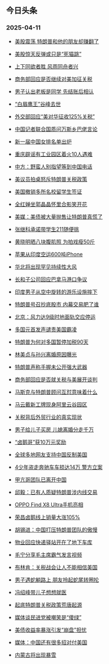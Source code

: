 ## 今日头条 
### 2025-04-11

+ [美股震荡 特朗普和他的朋友却赚翻了](https://www.toutiao.com/trending/7490040186823429643/%3Fcategory_name%3Dtopic_innerflow%26event_type%3Dhot_board%26log_pb%3D%257B%2522category_name%2522%253A%2522topic_innerflow%2522%252C%2522cluster_type%2522%253A%25222%2522%252C%2522enter_from%2522%253A%2522click_category%2522%252C%2522entrance_hotspot%2522%253A%2522outside%2522%252C%2522event_type%2522%253A%2522hot_board%2522%252C%2522hot_board_cluster_id%2522%253A%25227490040186823429643%2522%252C%2522hot_board_impr_id%2522%253A%25222025041100131585C9AEBDA44C0B2F6718%2522%252C%2522jump_page%2522%253A%2522hot_board_page%2522%252C%2522location%2522%253A%2522news_hot_card%2522%252C%2522page_location%2522%253A%2522hot_board_page%2522%252C%2522rank%2522%253A%25221%2522%252C%2522source%2522%253A%2522trending_tab%2522%252C%2522style_id%2522%253A%252240132%2522%252C%2522title%2522%253A%2522%25E7%25BE%258E%25E8%2582%25A1%25E9%259C%2587%25E8%258D%25A1%2B%25E7%2589%25B9%25E6%259C%2597%25E6%2599%25AE%25E5%2592%258C%25E4%25BB%2596%25E7%259A%2584%25E6%259C%258B%25E5%258F%258B%25E5%258D%25B4%25E8%25B5%259A%25E7%25BF%25BB%25E4%25BA%2586%2522%257D%26rank%3D1%26style_id%3D40132%26topic_id%3D7490040186823429643)

+ [美股惊天反弹或只是“死猫跳”](https://www.toutiao.com/trending/7491475126476046347/%3Fcategory_name%3Dtopic_innerflow%26event_type%3Dhot_board%26log_pb%3D%257B%2522category_name%2522%253A%2522topic_innerflow%2522%252C%2522cluster_type%2522%253A%25226%2522%252C%2522enter_from%2522%253A%2522click_category%2522%252C%2522entrance_hotspot%2522%253A%2522outside%2522%252C%2522event_type%2522%253A%2522hot_board%2522%252C%2522hot_board_cluster_id%2522%253A%25227491475126476046347%2522%252C%2522hot_board_impr_id%2522%253A%25222025041100131585C9AEBDA44C0B2F6718%2522%252C%2522jump_page%2522%253A%2522hot_board_page%2522%252C%2522location%2522%253A%2522news_hot_card%2522%252C%2522page_location%2522%253A%2522hot_board_page%2522%252C%2522rank%2522%253A%25222%2522%252C%2522source%2522%253A%2522trending_tab%2522%252C%2522style_id%2522%253A%252240132%2522%252C%2522title%2522%253A%2522%25E7%25BE%258E%25E8%2582%25A1%25E6%2583%258A%25E5%25A4%25A9%25E5%258F%258D%25E5%25BC%25B9%25E6%2588%2596%25E5%258F%25AA%25E6%2598%25AF%25E2%2580%259C%25E6%25AD%25BB%25E7%258C%25AB%25E8%25B7%25B3%25E2%2580%259D%2522%257D%26rank%3D2%26style_id%3D40132%26topic_id%3D7491475126476046347)

+ [上下同欲者胜 风雨同舟者兴](https://www.toutiao.com/article/7490816564501987855)

+ [商务部回应是否继续对美加征关税](https://www.toutiao.com/trending/7491587837574549001/%3Fcategory_name%3Dtopic_innerflow%26event_type%3Dhot_board%26log_pb%3D%257B%2522category_name%2522%253A%2522topic_innerflow%2522%252C%2522cluster_type%2522%253A%25222%2522%252C%2522enter_from%2522%253A%2522click_category%2522%252C%2522entrance_hotspot%2522%253A%2522outside%2522%252C%2522event_type%2522%253A%2522hot_board%2522%252C%2522hot_board_cluster_id%2522%253A%25227491587837574549001%2522%252C%2522hot_board_impr_id%2522%253A%25222025041100131585C9AEBDA44C0B2F6718%2522%252C%2522jump_page%2522%253A%2522hot_board_page%2522%252C%2522location%2522%253A%2522news_hot_card%2522%252C%2522page_location%2522%253A%2522hot_board_page%2522%252C%2522rank%2522%253A%25224%2522%252C%2522source%2522%253A%2522trending_tab%2522%252C%2522style_id%2522%253A%252240132%2522%252C%2522title%2522%253A%2522%25E5%2595%2586%25E5%258A%25A1%25E9%2583%25A8%25E5%259B%259E%25E5%25BA%2594%25E6%2598%25AF%25E5%2590%25A6%25E7%25BB%25A7%25E7%25BB%25AD%25E5%25AF%25B9%25E7%25BE%258E%25E5%258A%25A0%25E5%25BE%2581%25E5%2585%25B3%25E7%25A8%258E%2522%257D%26rank%3D4%26style_id%3D40132%26topic_id%3D7491587837574549001)

+ [男子认出老板是同学 先结账后相认](https://www.toutiao.com/trending/7491601478320095242/%3Fcategory_name%3Dtopic_innerflow%26event_type%3Dhot_board%26log_pb%3D%257B%2522category_name%2522%253A%2522topic_innerflow%2522%252C%2522cluster_type%2522%253A%25226%2522%252C%2522enter_from%2522%253A%2522click_category%2522%252C%2522entrance_hotspot%2522%253A%2522outside%2522%252C%2522event_type%2522%253A%2522hot_board%2522%252C%2522hot_board_cluster_id%2522%253A%25227491601478320095242%2522%252C%2522hot_board_impr_id%2522%253A%25222025041100131585C9AEBDA44C0B2F6718%2522%252C%2522jump_page%2522%253A%2522hot_board_page%2522%252C%2522location%2522%253A%2522news_hot_card%2522%252C%2522page_location%2522%253A%2522hot_board_page%2522%252C%2522rank%2522%253A%25225%2522%252C%2522source%2522%253A%2522trending_tab%2522%252C%2522style_id%2522%253A%252240132%2522%252C%2522title%2522%253A%2522%25E7%2594%25B7%25E5%25AD%2590%25E8%25AE%25A4%25E5%2587%25BA%25E8%2580%2581%25E6%259D%25BF%25E6%2598%25AF%25E5%2590%258C%25E5%25AD%25A6%2B%25E5%2585%2588%25E7%25BB%2593%25E8%25B4%25A6%25E5%2590%258E%25E7%259B%25B8%25E8%25AE%25A4%2522%257D%26rank%3D5%26style_id%3D40132%26topic_id%3D7491601478320095242)

+ [“白眉鹰王”谷峰去世](https://www.toutiao.com/trending/7491601802052616211/%3Fcategory_name%3Dtopic_innerflow%26event_type%3Dhot_board%26log_pb%3D%257B%2522category_name%2522%253A%2522topic_innerflow%2522%252C%2522cluster_type%2522%253A%25221%2522%252C%2522enter_from%2522%253A%2522click_category%2522%252C%2522entrance_hotspot%2522%253A%2522outside%2522%252C%2522event_type%2522%253A%2522hot_board%2522%252C%2522hot_board_cluster_id%2522%253A%25227491601802052616211%2522%252C%2522hot_board_impr_id%2522%253A%25222025041100131585C9AEBDA44C0B2F6718%2522%252C%2522jump_page%2522%253A%2522hot_board_page%2522%252C%2522location%2522%253A%2522news_hot_card%2522%252C%2522page_location%2522%253A%2522hot_board_page%2522%252C%2522rank%2522%253A%25226%2522%252C%2522source%2522%253A%2522trending_tab%2522%252C%2522style_id%2522%253A%252240132%2522%252C%2522title%2522%253A%2522%25E2%2580%259C%25E7%2599%25BD%25E7%259C%2589%25E9%25B9%25B0%25E7%258E%258B%25E2%2580%259D%25E8%25B0%25B7%25E5%25B3%25B0%25E5%258E%25BB%25E4%25B8%2596%2522%257D%26rank%3D6%26style_id%3D40132%26topic_id%3D7491601802052616211)

+ [外交部回应“美对华征收125%关税”](https://www.toutiao.com/trending/7488723178743893543/%3Fcategory_name%3Dtopic_innerflow%26event_type%3Dhot_board%26log_pb%3D%257B%2522category_name%2522%253A%2522topic_innerflow%2522%252C%2522cluster_type%2522%253A%25222%2522%252C%2522enter_from%2522%253A%2522click_category%2522%252C%2522entrance_hotspot%2522%253A%2522outside%2522%252C%2522event_type%2522%253A%2522hot_board%2522%252C%2522hot_board_cluster_id%2522%253A%25227488723178743893543%2522%252C%2522hot_board_impr_id%2522%253A%25222025041100131585C9AEBDA44C0B2F6718%2522%252C%2522jump_page%2522%253A%2522hot_board_page%2522%252C%2522location%2522%253A%2522news_hot_card%2522%252C%2522page_location%2522%253A%2522hot_board_page%2522%252C%2522rank%2522%253A%25227%2522%252C%2522source%2522%253A%2522trending_tab%2522%252C%2522style_id%2522%253A%252240132%2522%252C%2522title%2522%253A%2522%25E5%25A4%2596%25E4%25BA%25A4%25E9%2583%25A8%25E5%259B%259E%25E5%25BA%2594%25E2%2580%259C%25E7%25BE%258E%25E5%25AF%25B9%25E5%258D%258E%25E5%25BE%2581%25E6%2594%25B6125%2525%25E5%2585%25B3%25E7%25A8%258E%25E2%2580%259D%2522%257D%26rank%3D7%26style_id%3D40132%26topic_id%3D7488723178743893543)

+ [中国记者联合国质问万斯乡巴佬言论](https://www.toutiao.com/trending/7491550432473566746/%3Fcategory_name%3Dtopic_innerflow%26event_type%3Dhot_board%26log_pb%3D%257B%2522category_name%2522%253A%2522topic_innerflow%2522%252C%2522cluster_type%2522%253A%25222%2522%252C%2522enter_from%2522%253A%2522click_category%2522%252C%2522entrance_hotspot%2522%253A%2522outside%2522%252C%2522event_type%2522%253A%2522hot_board%2522%252C%2522hot_board_cluster_id%2522%253A%25227491550432473566746%2522%252C%2522hot_board_impr_id%2522%253A%25222025041100131585C9AEBDA44C0B2F6718%2522%252C%2522jump_page%2522%253A%2522hot_board_page%2522%252C%2522location%2522%253A%2522news_hot_card%2522%252C%2522page_location%2522%253A%2522hot_board_page%2522%252C%2522rank%2522%253A%25228%2522%252C%2522source%2522%253A%2522trending_tab%2522%252C%2522style_id%2522%253A%252240132%2522%252C%2522title%2522%253A%2522%25E4%25B8%25AD%25E5%259B%25BD%25E8%25AE%25B0%25E8%2580%2585%25E8%2581%2594%25E5%2590%2588%25E5%259B%25BD%25E8%25B4%25A8%25E9%2597%25AE%25E4%25B8%2587%25E6%2596%25AF%25E4%25B9%25A1%25E5%25B7%25B4%25E4%25BD%25AC%25E8%25A8%2580%25E8%25AE%25BA%2522%257D%26rank%3D8%26style_id%3D40132%26topic_id%3D7491550432473566746)

+ [新一届中国女排名单出炉](https://www.toutiao.com/trending/7490550237729554442/%3Fcategory_name%3Dtopic_innerflow%26event_type%3Dhot_board%26log_pb%3D%257B%2522category_name%2522%253A%2522topic_innerflow%2522%252C%2522cluster_type%2522%253A%25226%2522%252C%2522enter_from%2522%253A%2522click_category%2522%252C%2522entrance_hotspot%2522%253A%2522outside%2522%252C%2522event_type%2522%253A%2522hot_board%2522%252C%2522hot_board_cluster_id%2522%253A%25227490550237729554442%2522%252C%2522hot_board_impr_id%2522%253A%25222025041100131585C9AEBDA44C0B2F6718%2522%252C%2522jump_page%2522%253A%2522hot_board_page%2522%252C%2522location%2522%253A%2522news_hot_card%2522%252C%2522page_location%2522%253A%2522hot_board_page%2522%252C%2522rank%2522%253A%25229%2522%252C%2522source%2522%253A%2522trending_tab%2522%252C%2522style_id%2522%253A%252240132%2522%252C%2522title%2522%253A%2522%25E6%2596%25B0%25E4%25B8%2580%25E5%25B1%258A%25E4%25B8%25AD%25E5%259B%25BD%25E5%25A5%25B3%25E6%258E%2592%25E5%2590%258D%25E5%258D%2595%25E5%2587%25BA%25E7%2582%2589%2522%257D%26rank%3D9%26style_id%3D40132%26topic_id%3D7490550237729554442)

+ [重庆辟谣有工业园区着火10人遇难](https://www.toutiao.com/trending/7491111474899910683/%3Fcategory_name%3Dtopic_innerflow%26event_type%3Dhot_board%26log_pb%3D%257B%2522category_name%2522%253A%2522topic_innerflow%2522%252C%2522cluster_type%2522%253A%25222%2522%252C%2522enter_from%2522%253A%2522click_category%2522%252C%2522entrance_hotspot%2522%253A%2522outside%2522%252C%2522event_type%2522%253A%2522hot_board%2522%252C%2522hot_board_cluster_id%2522%253A%25227491111474899910683%2522%252C%2522hot_board_impr_id%2522%253A%25222025041100131585C9AEBDA44C0B2F6718%2522%252C%2522jump_page%2522%253A%2522hot_board_page%2522%252C%2522location%2522%253A%2522news_hot_card%2522%252C%2522page_location%2522%253A%2522hot_board_page%2522%252C%2522rank%2522%253A%252210%2522%252C%2522source%2522%253A%2522trending_tab%2522%252C%2522style_id%2522%253A%252240132%2522%252C%2522title%2522%253A%2522%25E9%2587%258D%25E5%25BA%2586%25E8%25BE%259F%25E8%25B0%25A3%25E6%259C%2589%25E5%25B7%25A5%25E4%25B8%259A%25E5%259B%25AD%25E5%258C%25BA%25E7%259D%2580%25E7%2581%25AB10%25E4%25BA%25BA%25E9%2581%2587%25E9%259A%25BE%2522%257D%26rank%3D10%26style_id%3D40132%26topic_id%3D7491111474899910683)

+ [中方：野蛮人别指望等到中国电话](https://www.toutiao.com/trending/7490986545705402395/%3Fcategory_name%3Dtopic_innerflow%26event_type%3Dhot_board%26log_pb%3D%257B%2522category_name%2522%253A%2522topic_innerflow%2522%252C%2522cluster_type%2522%253A%25221%2522%252C%2522enter_from%2522%253A%2522click_category%2522%252C%2522entrance_hotspot%2522%253A%2522outside%2522%252C%2522event_type%2522%253A%2522hot_board%2522%252C%2522hot_board_cluster_id%2522%253A%25227490986545705402395%2522%252C%2522hot_board_impr_id%2522%253A%25222025041100131585C9AEBDA44C0B2F6718%2522%252C%2522jump_page%2522%253A%2522hot_board_page%2522%252C%2522location%2522%253A%2522news_hot_card%2522%252C%2522page_location%2522%253A%2522hot_board_page%2522%252C%2522rank%2522%253A%252211%2522%252C%2522source%2522%253A%2522trending_tab%2522%252C%2522style_id%2522%253A%252240132%2522%252C%2522title%2522%253A%2522%25E4%25B8%25AD%25E6%2596%25B9%25EF%25BC%259A%25E9%2587%258E%25E8%259B%25AE%25E4%25BA%25BA%25E5%2588%25AB%25E6%258C%2587%25E6%259C%259B%25E7%25AD%2589%25E5%2588%25B0%25E4%25B8%25AD%25E5%259B%25BD%25E7%2594%25B5%25E8%25AF%259D%2522%257D%26rank%3D11%26style_id%3D40132%26topic_id%3D7490986545705402395)

+ [美议员拍桌怒斥特朗普关税政策](https://www.toutiao.com/trending/7488723178743926311/%3Fcategory_name%3Dtopic_innerflow%26event_type%3Dhot_board%26log_pb%3D%257B%2522category_name%2522%253A%2522topic_innerflow%2522%252C%2522cluster_type%2522%253A%25222%2522%252C%2522enter_from%2522%253A%2522click_category%2522%252C%2522entrance_hotspot%2522%253A%2522outside%2522%252C%2522event_type%2522%253A%2522hot_board%2522%252C%2522hot_board_cluster_id%2522%253A%25227488723178743926311%2522%252C%2522hot_board_impr_id%2522%253A%25222025041100131585C9AEBDA44C0B2F6718%2522%252C%2522jump_page%2522%253A%2522hot_board_page%2522%252C%2522location%2522%253A%2522news_hot_card%2522%252C%2522page_location%2522%253A%2522hot_board_page%2522%252C%2522rank%2522%253A%252212%2522%252C%2522source%2522%253A%2522trending_tab%2522%252C%2522style_id%2522%253A%252240132%2522%252C%2522title%2522%253A%2522%25E7%25BE%258E%25E8%25AE%25AE%25E5%2591%2598%25E6%258B%258D%25E6%25A1%258C%25E6%2580%2592%25E6%2596%25A5%25E7%2589%25B9%25E6%259C%2597%25E6%2599%25AE%25E5%2585%25B3%25E7%25A8%258E%25E6%2594%25BF%25E7%25AD%2596%2522%257D%26rank%3D12%26style_id%3D40132%26topic_id%3D7488723178743926311)

+ [美国撤销多所名校留学生签证](https://www.toutiao.com/trending/7491165093456674842/%3Fcategory_name%3Dtopic_innerflow%26event_type%3Dhot_board%26log_pb%3D%257B%2522category_name%2522%253A%2522topic_innerflow%2522%252C%2522cluster_type%2522%253A%25226%2522%252C%2522enter_from%2522%253A%2522click_category%2522%252C%2522entrance_hotspot%2522%253A%2522outside%2522%252C%2522event_type%2522%253A%2522hot_board%2522%252C%2522hot_board_cluster_id%2522%253A%25227491165093456674842%2522%252C%2522hot_board_impr_id%2522%253A%25222025041100131585C9AEBDA44C0B2F6718%2522%252C%2522jump_page%2522%253A%2522hot_board_page%2522%252C%2522location%2522%253A%2522news_hot_card%2522%252C%2522page_location%2522%253A%2522hot_board_page%2522%252C%2522rank%2522%253A%252213%2522%252C%2522source%2522%253A%2522trending_tab%2522%252C%2522style_id%2522%253A%252240132%2522%252C%2522title%2522%253A%2522%25E7%25BE%258E%25E5%259B%25BD%25E6%2592%25A4%25E9%2594%2580%25E5%25A4%259A%25E6%2589%2580%25E5%2590%258D%25E6%25A0%25A1%25E7%2595%2599%25E5%25AD%25A6%25E7%2594%259F%25E7%25AD%25BE%25E8%25AF%2581%2522%257D%26rank%3D13%26style_id%3D40132%26topic_id%3D7491165093456674842)

+ [全红婵坐郭晶晶怀里合影笑开花](https://www.toutiao.com/trending/7490810897410211879/%3Fcategory_name%3Dtopic_innerflow%26event_type%3Dhot_board%26log_pb%3D%257B%2522category_name%2522%253A%2522topic_innerflow%2522%252C%2522cluster_type%2522%253A%25224%2522%252C%2522enter_from%2522%253A%2522click_category%2522%252C%2522entrance_hotspot%2522%253A%2522outside%2522%252C%2522event_type%2522%253A%2522hot_board%2522%252C%2522hot_board_cluster_id%2522%253A%25227490810897410211879%2522%252C%2522hot_board_impr_id%2522%253A%25222025041100131585C9AEBDA44C0B2F6718%2522%252C%2522jump_page%2522%253A%2522hot_board_page%2522%252C%2522location%2522%253A%2522news_hot_card%2522%252C%2522page_location%2522%253A%2522hot_board_page%2522%252C%2522rank%2522%253A%252214%2522%252C%2522source%2522%253A%2522trending_tab%2522%252C%2522style_id%2522%253A%252240132%2522%252C%2522title%2522%253A%2522%25E5%2585%25A8%25E7%25BA%25A2%25E5%25A9%25B5%25E5%259D%2590%25E9%2583%25AD%25E6%2599%25B6%25E6%2599%25B6%25E6%2580%2580%25E9%2587%258C%25E5%2590%2588%25E5%25BD%25B1%25E7%25AC%2591%25E5%25BC%2580%25E8%258A%25B1%2522%257D%26rank%3D14%26style_id%3D40132%26topic_id%3D7490810897410211879)

+ [美媒：美债被大量抛售让特朗普真慌了](https://www.toutiao.com/trending/7491571287202991654/%3Fcategory_name%3Dtopic_innerflow%26event_type%3Dhot_board%26log_pb%3D%257B%2522category_name%2522%253A%2522topic_innerflow%2522%252C%2522cluster_type%2522%253A%252213%2522%252C%2522enter_from%2522%253A%2522click_category%2522%252C%2522entrance_hotspot%2522%253A%2522outside%2522%252C%2522event_type%2522%253A%2522hot_board%2522%252C%2522hot_board_cluster_id%2522%253A%25227491571287202991654%2522%252C%2522hot_board_impr_id%2522%253A%25222025041100131585C9AEBDA44C0B2F6718%2522%252C%2522jump_page%2522%253A%2522hot_board_page%2522%252C%2522location%2522%253A%2522news_hot_card%2522%252C%2522page_location%2522%253A%2522hot_board_page%2522%252C%2522rank%2522%253A%252215%2522%252C%2522source%2522%253A%2522trending_tab%2522%252C%2522style_id%2522%253A%252240132%2522%252C%2522title%2522%253A%2522%25E7%25BE%258E%25E5%25AA%2592%25EF%25BC%259A%25E7%25BE%258E%25E5%2580%25BA%25E8%25A2%25AB%25E5%25A4%25A7%25E9%2587%258F%25E6%258A%259B%25E5%2594%25AE%25E8%25AE%25A9%25E7%2589%25B9%25E6%259C%2597%25E6%2599%25AE%25E7%259C%259F%25E6%2585%258C%25E4%25BA%2586%2522%257D%26rank%3D15%26style_id%3D40132%26topic_id%3D7491571287202991654)

+ [张继科承诺带学生211随便挑](https://www.toutiao.com/trending/7491494200216174611/%3Fcategory_name%3Dtopic_innerflow%26event_type%3Dhot_board%26log_pb%3D%257B%2522category_name%2522%253A%2522topic_innerflow%2522%252C%2522cluster_type%2522%253A%25220%2522%252C%2522enter_from%2522%253A%2522click_category%2522%252C%2522entrance_hotspot%2522%253A%2522outside%2522%252C%2522event_type%2522%253A%2522hot_board%2522%252C%2522hot_board_cluster_id%2522%253A%25227491494200216174611%2522%252C%2522hot_board_impr_id%2522%253A%25222025041100131585C9AEBDA44C0B2F6718%2522%252C%2522jump_page%2522%253A%2522hot_board_page%2522%252C%2522location%2522%253A%2522news_hot_card%2522%252C%2522page_location%2522%253A%2522hot_board_page%2522%252C%2522rank%2522%253A%252216%2522%252C%2522source%2522%253A%2522trending_tab%2522%252C%2522style_id%2522%253A%252240132%2522%252C%2522title%2522%253A%2522%25E5%25BC%25A0%25E7%25BB%25A7%25E7%25A7%2591%25E6%2589%25BF%25E8%25AF%25BA%25E5%25B8%25A6%25E5%25AD%25A6%25E7%2594%259F211%25E9%259A%258F%25E4%25BE%25BF%25E6%258C%2591%2522%257D%26rank%3D16%26style_id%3D40132%26topic_id%3D7491494200216174611)

+ [黄晓明晒八块腹肌照 为拍戏瘦50斤](https://www.toutiao.com/trending/7491134595212181516/%3Fcategory_name%3Dtopic_innerflow%26event_type%3Dhot_board%26log_pb%3D%257B%2522category_name%2522%253A%2522topic_innerflow%2522%252C%2522cluster_type%2522%253A%25221%2522%252C%2522enter_from%2522%253A%2522click_category%2522%252C%2522entrance_hotspot%2522%253A%2522outside%2522%252C%2522event_type%2522%253A%2522hot_board%2522%252C%2522hot_board_cluster_id%2522%253A%25227491134595212181516%2522%252C%2522hot_board_impr_id%2522%253A%25222025041100131585C9AEBDA44C0B2F6718%2522%252C%2522jump_page%2522%253A%2522hot_board_page%2522%252C%2522location%2522%253A%2522news_hot_card%2522%252C%2522page_location%2522%253A%2522hot_board_page%2522%252C%2522rank%2522%253A%252217%2522%252C%2522source%2522%253A%2522trending_tab%2522%252C%2522style_id%2522%253A%252240132%2522%252C%2522title%2522%253A%2522%25E9%25BB%2584%25E6%2599%2593%25E6%2598%258E%25E6%2599%2592%25E5%2585%25AB%25E5%259D%2597%25E8%2585%25B9%25E8%2582%258C%25E7%2585%25A7%2B%25E4%25B8%25BA%25E6%258B%258D%25E6%2588%258F%25E7%2598%25A650%25E6%2596%25A4%2522%257D%26rank%3D17%26style_id%3D40132%26topic_id%3D7491134595212181516)

+ [苹果从印度空运600吨iPhone](https://www.toutiao.com/trending/7491615154195467826/%3Fcategory_name%3Dtopic_innerflow%26event_type%3Dhot_board%26log_pb%3D%257B%2522category_name%2522%253A%2522topic_innerflow%2522%252C%2522cluster_type%2522%253A%25221%2522%252C%2522enter_from%2522%253A%2522click_category%2522%252C%2522entrance_hotspot%2522%253A%2522outside%2522%252C%2522event_type%2522%253A%2522hot_board%2522%252C%2522hot_board_cluster_id%2522%253A%25227491615154195467826%2522%252C%2522hot_board_impr_id%2522%253A%25222025041100131585C9AEBDA44C0B2F6718%2522%252C%2522jump_page%2522%253A%2522hot_board_page%2522%252C%2522location%2522%253A%2522news_hot_card%2522%252C%2522page_location%2522%253A%2522hot_board_page%2522%252C%2522rank%2522%253A%252218%2522%252C%2522source%2522%253A%2522trending_tab%2522%252C%2522style_id%2522%253A%252240132%2522%252C%2522title%2522%253A%2522%25E8%258B%25B9%25E6%259E%259C%25E4%25BB%258E%25E5%258D%25B0%25E5%25BA%25A6%25E7%25A9%25BA%25E8%25BF%2590600%25E5%2590%25A8iPhone%2522%257D%26rank%3D18%26style_id%3D40132%26topic_id%3D7491615154195467826)

+ [华北将出现罕见持续性大风](https://www.toutiao.com/trending/7490845796062298151/%3Fcategory_name%3Dtopic_innerflow%26event_type%3Dhot_board%26log_pb%3D%257B%2522category_name%2522%253A%2522topic_innerflow%2522%252C%2522cluster_type%2522%253A%25226%2522%252C%2522enter_from%2522%253A%2522click_category%2522%252C%2522entrance_hotspot%2522%253A%2522outside%2522%252C%2522event_type%2522%253A%2522hot_board%2522%252C%2522hot_board_cluster_id%2522%253A%25227490845796062298151%2522%252C%2522hot_board_impr_id%2522%253A%25222025041100131585C9AEBDA44C0B2F6718%2522%252C%2522jump_page%2522%253A%2522hot_board_page%2522%252C%2522location%2522%253A%2522news_hot_card%2522%252C%2522page_location%2522%253A%2522hot_board_page%2522%252C%2522rank%2522%253A%252219%2522%252C%2522source%2522%253A%2522trending_tab%2522%252C%2522style_id%2522%253A%252240132%2522%252C%2522title%2522%253A%2522%25E5%258D%258E%25E5%258C%2597%25E5%25B0%2586%25E5%2587%25BA%25E7%258E%25B0%25E7%25BD%2595%25E8%25A7%2581%25E6%258C%2581%25E7%25BB%25AD%25E6%2580%25A7%25E5%25A4%25A7%25E9%25A3%258E%2522%257D%26rank%3D19%26style_id%3D40132%26topic_id%3D7490845796062298151)

+ [长和子公司回应巴拿马港口争议](https://www.toutiao.com/trending/7491169066690904118/%3Fcategory_name%3Dtopic_innerflow%26event_type%3Dhot_board%26log_pb%3D%257B%2522category_name%2522%253A%2522topic_innerflow%2522%252C%2522cluster_type%2522%253A%25221%2522%252C%2522enter_from%2522%253A%2522click_category%2522%252C%2522entrance_hotspot%2522%253A%2522outside%2522%252C%2522event_type%2522%253A%2522hot_board%2522%252C%2522hot_board_cluster_id%2522%253A%25227491169066690904118%2522%252C%2522hot_board_impr_id%2522%253A%25222025041100131585C9AEBDA44C0B2F6718%2522%252C%2522jump_page%2522%253A%2522hot_board_page%2522%252C%2522location%2522%253A%2522news_hot_card%2522%252C%2522page_location%2522%253A%2522hot_board_page%2522%252C%2522rank%2522%253A%252220%2522%252C%2522source%2522%253A%2522trending_tab%2522%252C%2522style_id%2522%253A%252240132%2522%252C%2522title%2522%253A%2522%25E9%2595%25BF%25E5%2592%258C%25E5%25AD%2590%25E5%2585%25AC%25E5%258F%25B8%25E5%259B%259E%25E5%25BA%2594%25E5%25B7%25B4%25E6%258B%25BF%25E9%25A9%25AC%25E6%25B8%25AF%25E5%258F%25A3%25E4%25BA%2589%25E8%25AE%25AE%2522%257D%26rank%3D20%26style_id%3D40132%26topic_id%3D7491169066690904118)

+ [印度男子从空中旋转的游乐设施摔下](https://www.toutiao.com/trending/7491114103000383542/%3Fcategory_name%3Dtopic_innerflow%26event_type%3Dhot_board%26log_pb%3D%257B%2522category_name%2522%253A%2522topic_innerflow%2522%252C%2522cluster_type%2522%253A%25226%2522%252C%2522enter_from%2522%253A%2522click_category%2522%252C%2522entrance_hotspot%2522%253A%2522outside%2522%252C%2522event_type%2522%253A%2522hot_board%2522%252C%2522hot_board_cluster_id%2522%253A%25227491114103000383542%2522%252C%2522hot_board_impr_id%2522%253A%25222025041100131585C9AEBDA44C0B2F6718%2522%252C%2522jump_page%2522%253A%2522hot_board_page%2522%252C%2522location%2522%253A%2522news_hot_card%2522%252C%2522page_location%2522%253A%2522hot_board_page%2522%252C%2522rank%2522%253A%252221%2522%252C%2522source%2522%253A%2522trending_tab%2522%252C%2522style_id%2522%253A%252240132%2522%252C%2522title%2522%253A%2522%25E5%258D%25B0%25E5%25BA%25A6%25E7%2594%25B7%25E5%25AD%2590%25E4%25BB%258E%25E7%25A9%25BA%25E4%25B8%25AD%25E6%2597%258B%25E8%25BD%25AC%25E7%259A%2584%25E6%25B8%25B8%25E4%25B9%2590%25E8%25AE%25BE%25E6%2596%25BD%25E6%2591%2594%25E4%25B8%258B%2522%257D%26rank%3D21%26style_id%3D40132%26topic_id%3D7491114103000383542)

+ [特朗普号召抄底股市 内幕交易肥了谁](https://www.toutiao.com/trending/7491608757563035173/%3Fcategory_name%3Dtopic_innerflow%26event_type%3Dhot_board%26log_pb%3D%257B%2522category_name%2522%253A%2522topic_innerflow%2522%252C%2522cluster_type%2522%253A%252213%2522%252C%2522enter_from%2522%253A%2522click_category%2522%252C%2522entrance_hotspot%2522%253A%2522outside%2522%252C%2522event_type%2522%253A%2522hot_board%2522%252C%2522hot_board_cluster_id%2522%253A%25227491608757563035173%2522%252C%2522hot_board_impr_id%2522%253A%25222025041100131585C9AEBDA44C0B2F6718%2522%252C%2522jump_page%2522%253A%2522hot_board_page%2522%252C%2522location%2522%253A%2522news_hot_card%2522%252C%2522page_location%2522%253A%2522hot_board_page%2522%252C%2522rank%2522%253A%252222%2522%252C%2522source%2522%253A%2522trending_tab%2522%252C%2522style_id%2522%253A%252240132%2522%252C%2522title%2522%253A%2522%25E7%2589%25B9%25E6%259C%2597%25E6%2599%25AE%25E5%258F%25B7%25E5%258F%25AC%25E6%258A%2584%25E5%25BA%2595%25E8%2582%25A1%25E5%25B8%2582%2B%25E5%2586%2585%25E5%25B9%2595%25E4%25BA%25A4%25E6%2598%2593%25E8%2582%25A5%25E4%25BA%2586%25E8%25B0%2581%2522%257D%26rank%3D22%26style_id%3D40132%26topic_id%3D7491608757563035173)

+ [北京：风力达9级时地面轨交应停运](https://www.toutiao.com/trending/7491521618456444954/%3Fcategory_name%3Dtopic_innerflow%26event_type%3Dhot_board%26log_pb%3D%257B%2522category_name%2522%253A%2522topic_innerflow%2522%252C%2522cluster_type%2522%253A%25222%2522%252C%2522enter_from%2522%253A%2522click_category%2522%252C%2522entrance_hotspot%2522%253A%2522outside%2522%252C%2522event_type%2522%253A%2522hot_board%2522%252C%2522hot_board_cluster_id%2522%253A%25227491521618456444954%2522%252C%2522hot_board_impr_id%2522%253A%25222025041100131585C9AEBDA44C0B2F6718%2522%252C%2522jump_page%2522%253A%2522hot_board_page%2522%252C%2522location%2522%253A%2522news_hot_card%2522%252C%2522page_location%2522%253A%2522hot_board_page%2522%252C%2522rank%2522%253A%252223%2522%252C%2522source%2522%253A%2522trending_tab%2522%252C%2522style_id%2522%253A%252240132%2522%252C%2522title%2522%253A%2522%25E5%258C%2597%25E4%25BA%25AC%25EF%25BC%259A%25E9%25A3%258E%25E5%258A%259B%25E8%25BE%25BE9%25E7%25BA%25A7%25E6%2597%25B6%25E5%259C%25B0%25E9%259D%25A2%25E8%25BD%25A8%25E4%25BA%25A4%25E5%25BA%2594%25E5%2581%259C%25E8%25BF%2590%2522%257D%26rank%3D23%26style_id%3D40132%26topic_id%3D7491521618456444954)

+ [多国元首发声谴责美国霸凌](https://www.toutiao.com/trending/7491552452408967205/%3Fcategory_name%3Dtopic_innerflow%26event_type%3Dhot_board%26log_pb%3D%257B%2522category_name%2522%253A%2522topic_innerflow%2522%252C%2522cluster_type%2522%253A%25220%2522%252C%2522enter_from%2522%253A%2522click_category%2522%252C%2522entrance_hotspot%2522%253A%2522outside%2522%252C%2522event_type%2522%253A%2522hot_board%2522%252C%2522hot_board_cluster_id%2522%253A%25227491552452408967205%2522%252C%2522hot_board_impr_id%2522%253A%25222025041100131585C9AEBDA44C0B2F6718%2522%252C%2522jump_page%2522%253A%2522hot_board_page%2522%252C%2522location%2522%253A%2522news_hot_card%2522%252C%2522page_location%2522%253A%2522hot_board_page%2522%252C%2522rank%2522%253A%252224%2522%252C%2522source%2522%253A%2522trending_tab%2522%252C%2522style_id%2522%253A%252240132%2522%252C%2522title%2522%253A%2522%25E5%25A4%259A%25E5%259B%25BD%25E5%2585%2583%25E9%25A6%2596%25E5%258F%2591%25E5%25A3%25B0%25E8%25B0%25B4%25E8%25B4%25A3%25E7%25BE%258E%25E5%259B%25BD%25E9%259C%25B8%25E5%2587%258C%2522%257D%26rank%3D24%26style_id%3D40132%26topic_id%3D7491552452408967205)

+ [特朗普为何对多国暂停加税90天](https://www.toutiao.com/trending/7491594499580235315/%3Fcategory_name%3Dtopic_innerflow%26event_type%3Dhot_board%26log_pb%3D%257B%2522category_name%2522%253A%2522topic_innerflow%2522%252C%2522cluster_type%2522%253A%252213%2522%252C%2522enter_from%2522%253A%2522click_category%2522%252C%2522entrance_hotspot%2522%253A%2522outside%2522%252C%2522event_type%2522%253A%2522hot_board%2522%252C%2522hot_board_cluster_id%2522%253A%25227491594499580235315%2522%252C%2522hot_board_impr_id%2522%253A%25222025041100131585C9AEBDA44C0B2F6718%2522%252C%2522jump_page%2522%253A%2522hot_board_page%2522%252C%2522location%2522%253A%2522news_hot_card%2522%252C%2522page_location%2522%253A%2522hot_board_page%2522%252C%2522rank%2522%253A%252225%2522%252C%2522source%2522%253A%2522trending_tab%2522%252C%2522style_id%2522%253A%252240132%2522%252C%2522title%2522%253A%2522%25E7%2589%25B9%25E6%259C%2597%25E6%2599%25AE%25E4%25B8%25BA%25E4%25BD%2595%25E5%25AF%25B9%25E5%25A4%259A%25E5%259B%25BD%25E6%259A%2582%25E5%2581%259C%25E5%258A%25A0%25E7%25A8%258E90%25E5%25A4%25A9%2522%257D%26rank%3D25%26style_id%3D40132%26topic_id%3D7491594499580235315)

+ [林美贞与孙兴离婚原因曝光](https://www.toutiao.com/trending/7491589143244328457/%3Fcategory_name%3Dtopic_innerflow%26event_type%3Dhot_board%26log_pb%3D%257B%2522category_name%2522%253A%2522topic_innerflow%2522%252C%2522cluster_type%2522%253A%25221%2522%252C%2522enter_from%2522%253A%2522click_category%2522%252C%2522entrance_hotspot%2522%253A%2522outside%2522%252C%2522event_type%2522%253A%2522hot_board%2522%252C%2522hot_board_cluster_id%2522%253A%25227491589143244328457%2522%252C%2522hot_board_impr_id%2522%253A%25222025041100131585C9AEBDA44C0B2F6718%2522%252C%2522jump_page%2522%253A%2522hot_board_page%2522%252C%2522location%2522%253A%2522news_hot_card%2522%252C%2522page_location%2522%253A%2522hot_board_page%2522%252C%2522rank%2522%253A%252226%2522%252C%2522source%2522%253A%2522trending_tab%2522%252C%2522style_id%2522%253A%252240132%2522%252C%2522title%2522%253A%2522%25E6%259E%2597%25E7%25BE%258E%25E8%25B4%259E%25E4%25B8%258E%25E5%25AD%2599%25E5%2585%25B4%25E7%25A6%25BB%25E5%25A9%259A%25E5%258E%259F%25E5%259B%25A0%25E6%259B%259D%25E5%2585%2589%2522%257D%26rank%3D26%26style_id%3D40132%26topic_id%3D7491589143244328457)

+ [特朗普声称手握未公开强大武器](https://www.toutiao.com/trending/7490945444579917850/%3Fcategory_name%3Dtopic_innerflow%26event_type%3Dhot_board%26log_pb%3D%257B%2522category_name%2522%253A%2522topic_innerflow%2522%252C%2522cluster_type%2522%253A%25220%2522%252C%2522enter_from%2522%253A%2522click_category%2522%252C%2522entrance_hotspot%2522%253A%2522outside%2522%252C%2522event_type%2522%253A%2522hot_board%2522%252C%2522hot_board_cluster_id%2522%253A%25227490945444579917850%2522%252C%2522hot_board_impr_id%2522%253A%25222025041100131585C9AEBDA44C0B2F6718%2522%252C%2522jump_page%2522%253A%2522hot_board_page%2522%252C%2522location%2522%253A%2522news_hot_card%2522%252C%2522page_location%2522%253A%2522hot_board_page%2522%252C%2522rank%2522%253A%252227%2522%252C%2522source%2522%253A%2522trending_tab%2522%252C%2522style_id%2522%253A%252240132%2522%252C%2522title%2522%253A%2522%25E7%2589%25B9%25E6%259C%2597%25E6%2599%25AE%25E5%25A3%25B0%25E7%25A7%25B0%25E6%2589%258B%25E6%258F%25A1%25E6%259C%25AA%25E5%2585%25AC%25E5%25BC%2580%25E5%25BC%25BA%25E5%25A4%25A7%25E6%25AD%25A6%25E5%2599%25A8%2522%257D%26rank%3D27%26style_id%3D40132%26topic_id%3D7490945444579917850)

+ [商务部回应是否就关税与美展开谈判](https://www.toutiao.com/trending/7490476163828875291/%3Fcategory_name%3Dtopic_innerflow%26event_type%3Dhot_board%26log_pb%3D%257B%2522category_name%2522%253A%2522topic_innerflow%2522%252C%2522cluster_type%2522%253A%25221%2522%252C%2522enter_from%2522%253A%2522click_category%2522%252C%2522entrance_hotspot%2522%253A%2522outside%2522%252C%2522event_type%2522%253A%2522hot_board%2522%252C%2522hot_board_cluster_id%2522%253A%25227490476163828875291%2522%252C%2522hot_board_impr_id%2522%253A%25222025041100131585C9AEBDA44C0B2F6718%2522%252C%2522jump_page%2522%253A%2522hot_board_page%2522%252C%2522location%2522%253A%2522news_hot_card%2522%252C%2522page_location%2522%253A%2522hot_board_page%2522%252C%2522rank%2522%253A%252228%2522%252C%2522source%2522%253A%2522trending_tab%2522%252C%2522style_id%2522%253A%252240132%2522%252C%2522title%2522%253A%2522%25E5%2595%2586%25E5%258A%25A1%25E9%2583%25A8%25E5%259B%259E%25E5%25BA%2594%25E6%2598%25AF%25E5%2590%25A6%25E5%25B0%25B1%25E5%2585%25B3%25E7%25A8%258E%25E4%25B8%258E%25E7%25BE%258E%25E5%25B1%2595%25E5%25BC%2580%25E8%25B0%2588%25E5%2588%25A4%2522%257D%26rank%3D28%26style_id%3D40132%26topic_id%3D7490476163828875291)

+ [马斯克与特朗普顾问互怼意味着什么](https://www.toutiao.com/trending/7491575007076683291/%3Fcategory_name%3Dtopic_innerflow%26event_type%3Dhot_board%26log_pb%3D%257B%2522category_name%2522%253A%2522topic_innerflow%2522%252C%2522cluster_type%2522%253A%252213%2522%252C%2522enter_from%2522%253A%2522click_category%2522%252C%2522entrance_hotspot%2522%253A%2522outside%2522%252C%2522event_type%2522%253A%2522hot_board%2522%252C%2522hot_board_cluster_id%2522%253A%25227491575007076683291%2522%252C%2522hot_board_impr_id%2522%253A%25222025041100131585C9AEBDA44C0B2F6718%2522%252C%2522jump_page%2522%253A%2522hot_board_page%2522%252C%2522location%2522%253A%2522news_hot_card%2522%252C%2522page_location%2522%253A%2522hot_board_page%2522%252C%2522rank%2522%253A%252229%2522%252C%2522source%2522%253A%2522trending_tab%2522%252C%2522style_id%2522%253A%252240132%2522%252C%2522title%2522%253A%2522%25E9%25A9%25AC%25E6%2596%25AF%25E5%2585%258B%25E4%25B8%258E%25E7%2589%25B9%25E6%259C%2597%25E6%2599%25AE%25E9%25A1%25BE%25E9%2597%25AE%25E4%25BA%2592%25E6%2580%25BC%25E6%2584%258F%25E5%2591%25B3%25E7%259D%2580%25E4%25BB%2580%25E4%25B9%2588%2522%257D%26rank%3D29%26style_id%3D40132%26topic_id%3D7491575007076683291)

+ [马云戴新工牌现身阿里云谷园区](https://www.toutiao.com/trending/7491469688146018354/%3Fcategory_name%3Dtopic_innerflow%26event_type%3Dhot_board%26log_pb%3D%257B%2522category_name%2522%253A%2522topic_innerflow%2522%252C%2522cluster_type%2522%253A%25221%2522%252C%2522enter_from%2522%253A%2522click_category%2522%252C%2522entrance_hotspot%2522%253A%2522outside%2522%252C%2522event_type%2522%253A%2522hot_board%2522%252C%2522hot_board_cluster_id%2522%253A%25227491469688146018354%2522%252C%2522hot_board_impr_id%2522%253A%25222025041100131585C9AEBDA44C0B2F6718%2522%252C%2522jump_page%2522%253A%2522hot_board_page%2522%252C%2522location%2522%253A%2522news_hot_card%2522%252C%2522page_location%2522%253A%2522hot_board_page%2522%252C%2522rank%2522%253A%252230%2522%252C%2522source%2522%253A%2522trending_tab%2522%252C%2522style_id%2522%253A%252240132%2522%252C%2522title%2522%253A%2522%25E9%25A9%25AC%25E4%25BA%2591%25E6%2588%25B4%25E6%2596%25B0%25E5%25B7%25A5%25E7%2589%258C%25E7%258E%25B0%25E8%25BA%25AB%25E9%2598%25BF%25E9%2587%258C%25E4%25BA%2591%25E8%25B0%25B7%25E5%259B%25AD%25E5%258C%25BA%2522%257D%26rank%3D30%26style_id%3D40132%26topic_id%3D7491469688146018354)

+ [关税背后外贸行业的真实现状](https://www.toutiao.com/trending/7491628577423625738/%3Fcategory_name%3Dtopic_innerflow%26event_type%3Dhot_board%26log_pb%3D%257B%2522category_name%2522%253A%2522topic_innerflow%2522%252C%2522cluster_type%2522%253A%252213%2522%252C%2522enter_from%2522%253A%2522click_category%2522%252C%2522entrance_hotspot%2522%253A%2522outside%2522%252C%2522event_type%2522%253A%2522hot_board%2522%252C%2522hot_board_cluster_id%2522%253A%25227491628577423625738%2522%252C%2522hot_board_impr_id%2522%253A%25222025041100131585C9AEBDA44C0B2F6718%2522%252C%2522jump_page%2522%253A%2522hot_board_page%2522%252C%2522location%2522%253A%2522news_hot_card%2522%252C%2522page_location%2522%253A%2522hot_board_page%2522%252C%2522rank%2522%253A%252231%2522%252C%2522source%2522%253A%2522trending_tab%2522%252C%2522style_id%2522%253A%252240132%2522%252C%2522title%2522%253A%2522%25E5%2585%25B3%25E7%25A8%258E%25E8%2583%258C%25E5%2590%258E%25E5%25A4%2596%25E8%25B4%25B8%25E8%25A1%258C%25E4%25B8%259A%25E7%259A%2584%25E7%259C%259F%25E5%25AE%259E%25E7%258E%25B0%25E7%258A%25B6%2522%257D%26rank%3D31%26style_id%3D40132%26topic_id%3D7491628577423625738)

+ [男子给儿子买房 儿媳离婚分走千万](https://www.toutiao.com/trending/7491552660517322778/%3Fcategory_name%3Dtopic_innerflow%26event_type%3Dhot_board%26log_pb%3D%257B%2522category_name%2522%253A%2522topic_innerflow%2522%252C%2522cluster_type%2522%253A%25226%2522%252C%2522enter_from%2522%253A%2522click_category%2522%252C%2522entrance_hotspot%2522%253A%2522outside%2522%252C%2522event_type%2522%253A%2522hot_board%2522%252C%2522hot_board_cluster_id%2522%253A%25227491552660517322778%2522%252C%2522hot_board_impr_id%2522%253A%25222025041100131585C9AEBDA44C0B2F6718%2522%252C%2522jump_page%2522%253A%2522hot_board_page%2522%252C%2522location%2522%253A%2522news_hot_card%2522%252C%2522page_location%2522%253A%2522hot_board_page%2522%252C%2522rank%2522%253A%252232%2522%252C%2522source%2522%253A%2522trending_tab%2522%252C%2522style_id%2522%253A%252240132%2522%252C%2522title%2522%253A%2522%25E7%2594%25B7%25E5%25AD%2590%25E7%25BB%2599%25E5%2584%25BF%25E5%25AD%2590%25E4%25B9%25B0%25E6%2588%25BF%2B%25E5%2584%25BF%25E5%25AA%25B3%25E7%25A6%25BB%25E5%25A9%259A%25E5%2588%2586%25E8%25B5%25B0%25E5%258D%2583%25E4%25B8%2587%2522%257D%26rank%3D32%26style_id%3D40132%26topic_id%3D7491552660517322778)

+ [“卤鹅哥”获10万元奖励](https://www.toutiao.com/trending/7491528875638345225/%3Fcategory_name%3Dtopic_innerflow%26event_type%3Dhot_board%26log_pb%3D%257B%2522category_name%2522%253A%2522topic_innerflow%2522%252C%2522cluster_type%2522%253A%25222%2522%252C%2522enter_from%2522%253A%2522click_category%2522%252C%2522entrance_hotspot%2522%253A%2522outside%2522%252C%2522event_type%2522%253A%2522hot_board%2522%252C%2522hot_board_cluster_id%2522%253A%25227491528875638345225%2522%252C%2522hot_board_impr_id%2522%253A%25222025041100131585C9AEBDA44C0B2F6718%2522%252C%2522jump_page%2522%253A%2522hot_board_page%2522%252C%2522location%2522%253A%2522news_hot_card%2522%252C%2522page_location%2522%253A%2522hot_board_page%2522%252C%2522rank%2522%253A%252233%2522%252C%2522source%2522%253A%2522trending_tab%2522%252C%2522style_id%2522%253A%252240132%2522%252C%2522title%2522%253A%2522%25E2%2580%259C%25E5%258D%25A4%25E9%25B9%2585%25E5%2593%25A5%25E2%2580%259D%25E8%258E%25B710%25E4%25B8%2587%25E5%2585%2583%25E5%25A5%2596%25E5%258A%25B1%2522%257D%26rank%3D33%26style_id%3D40132%26topic_id%3D7491528875638345225)

+ [全球多地网友支持中国反制美国](https://www.toutiao.com/trending/7490822021867044875/%3Fcategory_name%3Dtopic_innerflow%26event_type%3Dhot_board%26log_pb%3D%257B%2522category_name%2522%253A%2522topic_innerflow%2522%252C%2522cluster_type%2522%253A%25226%2522%252C%2522enter_from%2522%253A%2522click_category%2522%252C%2522entrance_hotspot%2522%253A%2522outside%2522%252C%2522event_type%2522%253A%2522hot_board%2522%252C%2522hot_board_cluster_id%2522%253A%25227490822021867044875%2522%252C%2522hot_board_impr_id%2522%253A%25222025041100131585C9AEBDA44C0B2F6718%2522%252C%2522jump_page%2522%253A%2522hot_board_page%2522%252C%2522location%2522%253A%2522news_hot_card%2522%252C%2522page_location%2522%253A%2522hot_board_page%2522%252C%2522rank%2522%253A%252234%2522%252C%2522source%2522%253A%2522trending_tab%2522%252C%2522style_id%2522%253A%252240132%2522%252C%2522title%2522%253A%2522%25E5%2585%25A8%25E7%2590%2583%25E5%25A4%259A%25E5%259C%25B0%25E7%25BD%2591%25E5%258F%258B%25E6%2594%25AF%25E6%258C%2581%25E4%25B8%25AD%25E5%259B%25BD%25E5%258F%258D%25E5%2588%25B6%25E7%25BE%258E%25E5%259B%25BD%2522%257D%26rank%3D34%26style_id%3D40132%26topic_id%3D7490822021867044875)

+ [4少年盗走奔驰车车损达14万 警方立案](https://www.toutiao.com/trending/7491602832291004427/%3Fcategory_name%3Dtopic_innerflow%26event_type%3Dhot_board%26log_pb%3D%257B%2522category_name%2522%253A%2522topic_innerflow%2522%252C%2522cluster_type%2522%253A%25226%2522%252C%2522enter_from%2522%253A%2522click_category%2522%252C%2522entrance_hotspot%2522%253A%2522outside%2522%252C%2522event_type%2522%253A%2522hot_board%2522%252C%2522hot_board_cluster_id%2522%253A%25227491602832291004427%2522%252C%2522hot_board_impr_id%2522%253A%25222025041100131585C9AEBDA44C0B2F6718%2522%252C%2522jump_page%2522%253A%2522hot_board_page%2522%252C%2522location%2522%253A%2522news_hot_card%2522%252C%2522page_location%2522%253A%2522hot_board_page%2522%252C%2522rank%2522%253A%252235%2522%252C%2522source%2522%253A%2522trending_tab%2522%252C%2522style_id%2522%253A%252240132%2522%252C%2522title%2522%253A%25224%25E5%25B0%2591%25E5%25B9%25B4%25E7%259B%2597%25E8%25B5%25B0%25E5%25A5%2594%25E9%25A9%25B0%25E8%25BD%25A6%25E8%25BD%25A6%25E6%258D%259F%25E8%25BE%25BE14%25E4%25B8%2587%2B%25E8%25AD%25A6%25E6%2596%25B9%25E7%25AB%258B%25E6%25A1%2588%2522%257D%26rank%3D35%26style_id%3D40132%26topic_id%3D7491602832291004427)

+ [甲亢哥团队已离开中国](https://www.toutiao.com/trending/7491600582604688905/%3Fcategory_name%3Dtopic_innerflow%26event_type%3Dhot_board%26log_pb%3D%257B%2522category_name%2522%253A%2522topic_innerflow%2522%252C%2522cluster_type%2522%253A%25222%2522%252C%2522enter_from%2522%253A%2522click_category%2522%252C%2522entrance_hotspot%2522%253A%2522outside%2522%252C%2522event_type%2522%253A%2522hot_board%2522%252C%2522hot_board_cluster_id%2522%253A%25227491600582604688905%2522%252C%2522hot_board_impr_id%2522%253A%25222025041100131585C9AEBDA44C0B2F6718%2522%252C%2522jump_page%2522%253A%2522hot_board_page%2522%252C%2522location%2522%253A%2522news_hot_card%2522%252C%2522page_location%2522%253A%2522hot_board_page%2522%252C%2522rank%2522%253A%252236%2522%252C%2522source%2522%253A%2522trending_tab%2522%252C%2522style_id%2522%253A%252240132%2522%252C%2522title%2522%253A%2522%25E7%2594%25B2%25E4%25BA%25A2%25E5%2593%25A5%25E5%259B%25A2%25E9%2598%259F%25E5%25B7%25B2%25E7%25A6%25BB%25E5%25BC%2580%25E4%25B8%25AD%25E5%259B%25BD%2522%257D%26rank%3D36%26style_id%3D40132%26topic_id%3D7491600582604688905)

+ [邱毅：已有人质疑特朗普涉内线交易](https://www.toutiao.com/trending/7491563791868657703/%3Fcategory_name%3Dtopic_innerflow%26event_type%3Dhot_board%26log_pb%3D%257B%2522category_name%2522%253A%2522topic_innerflow%2522%252C%2522cluster_type%2522%253A%25226%2522%252C%2522enter_from%2522%253A%2522click_category%2522%252C%2522entrance_hotspot%2522%253A%2522outside%2522%252C%2522event_type%2522%253A%2522hot_board%2522%252C%2522hot_board_cluster_id%2522%253A%25227491563791868657703%2522%252C%2522hot_board_impr_id%2522%253A%25222025041100131585C9AEBDA44C0B2F6718%2522%252C%2522jump_page%2522%253A%2522hot_board_page%2522%252C%2522location%2522%253A%2522news_hot_card%2522%252C%2522page_location%2522%253A%2522hot_board_page%2522%252C%2522rank%2522%253A%252237%2522%252C%2522source%2522%253A%2522trending_tab%2522%252C%2522style_id%2522%253A%252240132%2522%252C%2522title%2522%253A%2522%25E9%2582%25B1%25E6%25AF%2585%25EF%25BC%259A%25E5%25B7%25B2%25E6%259C%2589%25E4%25BA%25BA%25E8%25B4%25A8%25E7%2596%2591%25E7%2589%25B9%25E6%259C%2597%25E6%2599%25AE%25E6%25B6%2589%25E5%2586%2585%25E7%25BA%25BF%25E4%25BA%25A4%25E6%2598%2593%2522%257D%26rank%3D37%26style_id%3D40132%26topic_id%3D7491563791868657703)

+ [OPPO Find X8 Ultra手机亮相](https://www.toutiao.com/trending/7491598452166623259/%3Fcategory_name%3Dtopic_innerflow%26event_type%3Dhot_board%26log_pb%3D%257B%2522category_name%2522%253A%2522topic_innerflow%2522%252C%2522cluster_type%2522%253A%25226%2522%252C%2522enter_from%2522%253A%2522click_category%2522%252C%2522entrance_hotspot%2522%253A%2522outside%2522%252C%2522event_type%2522%253A%2522hot_board%2522%252C%2522hot_board_cluster_id%2522%253A%25227491598452166623259%2522%252C%2522hot_board_impr_id%2522%253A%25222025041100131585C9AEBDA44C0B2F6718%2522%252C%2522jump_page%2522%253A%2522hot_board_page%2522%252C%2522location%2522%253A%2522news_hot_card%2522%252C%2522page_location%2522%253A%2522hot_board_page%2522%252C%2522rank%2522%253A%252238%2522%252C%2522source%2522%253A%2522trending_tab%2522%252C%2522style_id%2522%253A%252240132%2522%252C%2522title%2522%253A%2522OPPO%2BFind%2BX8%2BUltra%25E6%2589%258B%25E6%259C%25BA%25E4%25BA%25AE%25E7%259B%25B8%2522%257D%26rank%3D38%26style_id%3D40132%26topic_id%3D7491598452166623259)

+ [荣昌卤鹅线上销量大涨105%](https://www.toutiao.com/trending/7490993993304555570/%3Fcategory_name%3Dtopic_innerflow%26event_type%3Dhot_board%26log_pb%3D%257B%2522category_name%2522%253A%2522topic_innerflow%2522%252C%2522cluster_type%2522%253A%25226%2522%252C%2522enter_from%2522%253A%2522click_category%2522%252C%2522entrance_hotspot%2522%253A%2522outside%2522%252C%2522event_type%2522%253A%2522hot_board%2522%252C%2522hot_board_cluster_id%2522%253A%25227490993993304555570%2522%252C%2522hot_board_impr_id%2522%253A%25222025041100131585C9AEBDA44C0B2F6718%2522%252C%2522jump_page%2522%253A%2522hot_board_page%2522%252C%2522location%2522%253A%2522news_hot_card%2522%252C%2522page_location%2522%253A%2522hot_board_page%2522%252C%2522rank%2522%253A%252239%2522%252C%2522source%2522%253A%2522trending_tab%2522%252C%2522style_id%2522%253A%252240132%2522%252C%2522title%2522%253A%2522%25E8%258D%25A3%25E6%2598%258C%25E5%258D%25A4%25E9%25B9%2585%25E7%25BA%25BF%25E4%25B8%258A%25E9%2594%2580%25E9%2587%258F%25E5%25A4%25A7%25E6%25B6%25A8105%2525%2522%257D%26rank%3D39%26style_id%3D40132%26topic_id%3D7490993993304555570)

+ [胡锡进：中国打压特朗普团队的傲慢](https://www.toutiao.com/trending/7491577452578213430/%3Fcategory_name%3Dtopic_innerflow%26event_type%3Dhot_board%26log_pb%3D%257B%2522category_name%2522%253A%2522topic_innerflow%2522%252C%2522cluster_type%2522%253A%252213%2522%252C%2522enter_from%2522%253A%2522click_category%2522%252C%2522entrance_hotspot%2522%253A%2522outside%2522%252C%2522event_type%2522%253A%2522hot_board%2522%252C%2522hot_board_cluster_id%2522%253A%25227491577452578213430%2522%252C%2522hot_board_impr_id%2522%253A%25222025041100131585C9AEBDA44C0B2F6718%2522%252C%2522jump_page%2522%253A%2522hot_board_page%2522%252C%2522location%2522%253A%2522news_hot_card%2522%252C%2522page_location%2522%253A%2522hot_board_page%2522%252C%2522rank%2522%253A%252240%2522%252C%2522source%2522%253A%2522trending_tab%2522%252C%2522style_id%2522%253A%252240132%2522%252C%2522title%2522%253A%2522%25E8%2583%25A1%25E9%2594%25A1%25E8%25BF%259B%25EF%25BC%259A%25E4%25B8%25AD%25E5%259B%25BD%25E6%2589%2593%25E5%258E%258B%25E7%2589%25B9%25E6%259C%2597%25E6%2599%25AE%25E5%259B%25A2%25E9%2598%259F%25E7%259A%2584%25E5%2582%25B2%25E6%2585%25A2%2522%257D%26rank%3D40%26style_id%3D40132%26topic_id%3D7491577452578213430)

+ [物业回应快递驿站开在了地下车库](https://www.toutiao.com/trending/7490932479895486475/%3Fcategory_name%3Dtopic_innerflow%26event_type%3Dhot_board%26log_pb%3D%257B%2522category_name%2522%253A%2522topic_innerflow%2522%252C%2522cluster_type%2522%253A%25226%2522%252C%2522enter_from%2522%253A%2522click_category%2522%252C%2522entrance_hotspot%2522%253A%2522outside%2522%252C%2522event_type%2522%253A%2522hot_board%2522%252C%2522hot_board_cluster_id%2522%253A%25227490932479895486475%2522%252C%2522hot_board_impr_id%2522%253A%25222025041100131585C9AEBDA44C0B2F6718%2522%252C%2522jump_page%2522%253A%2522hot_board_page%2522%252C%2522location%2522%253A%2522news_hot_card%2522%252C%2522page_location%2522%253A%2522hot_board_page%2522%252C%2522rank%2522%253A%252241%2522%252C%2522source%2522%253A%2522trending_tab%2522%252C%2522style_id%2522%253A%252240132%2522%252C%2522title%2522%253A%2522%25E7%2589%25A9%25E4%25B8%259A%25E5%259B%259E%25E5%25BA%2594%25E5%25BF%25AB%25E9%2580%2592%25E9%25A9%25BF%25E7%25AB%2599%25E5%25BC%2580%25E5%259C%25A8%25E4%25BA%2586%25E5%259C%25B0%25E4%25B8%258B%25E8%25BD%25A6%25E5%25BA%2593%2522%257D%26rank%3D41%26style_id%3D40132%26topic_id%3D7490932479895486475)

+ [毛宁分享毛主席霸气发言视频](https://www.toutiao.com/trending/7491565495078997554/%3Fcategory_name%3Dtopic_innerflow%26event_type%3Dhot_board%26log_pb%3D%257B%2522category_name%2522%253A%2522topic_innerflow%2522%252C%2522cluster_type%2522%253A%25222%2522%252C%2522enter_from%2522%253A%2522click_category%2522%252C%2522entrance_hotspot%2522%253A%2522outside%2522%252C%2522event_type%2522%253A%2522hot_board%2522%252C%2522hot_board_cluster_id%2522%253A%25227491565495078997554%2522%252C%2522hot_board_impr_id%2522%253A%25222025041100131585C9AEBDA44C0B2F6718%2522%252C%2522jump_page%2522%253A%2522hot_board_page%2522%252C%2522location%2522%253A%2522news_hot_card%2522%252C%2522page_location%2522%253A%2522hot_board_page%2522%252C%2522rank%2522%253A%252242%2522%252C%2522source%2522%253A%2522trending_tab%2522%252C%2522style_id%2522%253A%252240132%2522%252C%2522title%2522%253A%2522%25E6%25AF%259B%25E5%25AE%2581%25E5%2588%2586%25E4%25BA%25AB%25E6%25AF%259B%25E4%25B8%25BB%25E5%25B8%25AD%25E9%259C%25B8%25E6%25B0%2594%25E5%258F%2591%25E8%25A8%2580%25E8%25A7%2586%25E9%25A2%2591%2522%257D%26rank%3D42%26style_id%3D40132%26topic_id%3D7491565495078997554)

+ [布林肯：关税战会让人不能相信美国](https://www.toutiao.com/trending/7490586738696486938/%3Fcategory_name%3Dtopic_innerflow%26event_type%3Dhot_board%26log_pb%3D%257B%2522category_name%2522%253A%2522topic_innerflow%2522%252C%2522cluster_type%2522%253A%25226%2522%252C%2522enter_from%2522%253A%2522click_category%2522%252C%2522entrance_hotspot%2522%253A%2522outside%2522%252C%2522event_type%2522%253A%2522hot_board%2522%252C%2522hot_board_cluster_id%2522%253A%25227490586738696486938%2522%252C%2522hot_board_impr_id%2522%253A%25222025041100131585C9AEBDA44C0B2F6718%2522%252C%2522jump_page%2522%253A%2522hot_board_page%2522%252C%2522location%2522%253A%2522news_hot_card%2522%252C%2522page_location%2522%253A%2522hot_board_page%2522%252C%2522rank%2522%253A%252243%2522%252C%2522source%2522%253A%2522trending_tab%2522%252C%2522style_id%2522%253A%252240132%2522%252C%2522title%2522%253A%2522%25E5%25B8%2583%25E6%259E%2597%25E8%2582%25AF%25EF%25BC%259A%25E5%2585%25B3%25E7%25A8%258E%25E6%2588%2598%25E4%25BC%259A%25E8%25AE%25A9%25E4%25BA%25BA%25E4%25B8%258D%25E8%2583%25BD%25E7%259B%25B8%25E4%25BF%25A1%25E7%25BE%258E%25E5%259B%25BD%2522%257D%26rank%3D43%26style_id%3D40132%26topic_id%3D7490586738696486938)

+ [男子遇蛇躺路上 朋友拎起蛇尾转圈抡](https://www.toutiao.com/trending/7491511934492721193/%3Fcategory_name%3Dtopic_innerflow%26event_type%3Dhot_board%26log_pb%3D%257B%2522category_name%2522%253A%2522topic_innerflow%2522%252C%2522cluster_type%2522%253A%25226%2522%252C%2522enter_from%2522%253A%2522click_category%2522%252C%2522entrance_hotspot%2522%253A%2522outside%2522%252C%2522event_type%2522%253A%2522hot_board%2522%252C%2522hot_board_cluster_id%2522%253A%25227491511934492721193%2522%252C%2522hot_board_impr_id%2522%253A%25222025041100131585C9AEBDA44C0B2F6718%2522%252C%2522jump_page%2522%253A%2522hot_board_page%2522%252C%2522location%2522%253A%2522news_hot_card%2522%252C%2522page_location%2522%253A%2522hot_board_page%2522%252C%2522rank%2522%253A%252244%2522%252C%2522source%2522%253A%2522trending_tab%2522%252C%2522style_id%2522%253A%252240132%2522%252C%2522title%2522%253A%2522%25E7%2594%25B7%25E5%25AD%2590%25E9%2581%2587%25E8%259B%2587%25E8%25BA%25BA%25E8%25B7%25AF%25E4%25B8%258A%2B%25E6%259C%258B%25E5%258F%258B%25E6%258B%258E%25E8%25B5%25B7%25E8%259B%2587%25E5%25B0%25BE%25E8%25BD%25AC%25E5%259C%2588%25E6%258A%25A1%2522%257D%26rank%3D44%26style_id%3D40132%26topic_id%3D7491511934492721193)

+ [冯绍峰带儿子想想就医](https://www.toutiao.com/trending/7491523191882661924/%3Fcategory_name%3Dtopic_innerflow%26event_type%3Dhot_board%26log_pb%3D%257B%2522category_name%2522%253A%2522topic_innerflow%2522%252C%2522cluster_type%2522%253A%25220%2522%252C%2522enter_from%2522%253A%2522click_category%2522%252C%2522entrance_hotspot%2522%253A%2522outside%2522%252C%2522event_type%2522%253A%2522hot_board%2522%252C%2522hot_board_cluster_id%2522%253A%25227491523191882661924%2522%252C%2522hot_board_impr_id%2522%253A%25222025041100131585C9AEBDA44C0B2F6718%2522%252C%2522jump_page%2522%253A%2522hot_board_page%2522%252C%2522location%2522%253A%2522news_hot_card%2522%252C%2522page_location%2522%253A%2522hot_board_page%2522%252C%2522rank%2522%253A%252245%2522%252C%2522source%2522%253A%2522trending_tab%2522%252C%2522style_id%2522%253A%252240132%2522%252C%2522title%2522%253A%2522%25E5%2586%25AF%25E7%25BB%258D%25E5%25B3%25B0%25E5%25B8%25A6%25E5%2584%25BF%25E5%25AD%2590%25E6%2583%25B3%25E6%2583%25B3%25E5%25B0%25B1%25E5%258C%25BB%2522%257D%26rank%3D45%26style_id%3D40132%26topic_id%3D7491523191882661924)

+ [起底特朗普关税政策荒唐起源](https://www.toutiao.com/trending/7491451849178910245/%3Fcategory_name%3Dtopic_innerflow%26event_type%3Dhot_board%26log_pb%3D%257B%2522category_name%2522%253A%2522topic_innerflow%2522%252C%2522cluster_type%2522%253A%25222%2522%252C%2522enter_from%2522%253A%2522click_category%2522%252C%2522entrance_hotspot%2522%253A%2522outside%2522%252C%2522event_type%2522%253A%2522hot_board%2522%252C%2522hot_board_cluster_id%2522%253A%25227491451849178910245%2522%252C%2522hot_board_impr_id%2522%253A%25222025041100131585C9AEBDA44C0B2F6718%2522%252C%2522jump_page%2522%253A%2522hot_board_page%2522%252C%2522location%2522%253A%2522news_hot_card%2522%252C%2522page_location%2522%253A%2522hot_board_page%2522%252C%2522rank%2522%253A%252246%2522%252C%2522source%2522%253A%2522trending_tab%2522%252C%2522style_id%2522%253A%252240132%2522%252C%2522title%2522%253A%2522%25E8%25B5%25B7%25E5%25BA%2595%25E7%2589%25B9%25E6%259C%2597%25E6%2599%25AE%25E5%2585%25B3%25E7%25A8%258E%25E6%2594%25BF%25E7%25AD%2596%25E8%258D%2592%25E5%2594%2590%25E8%25B5%25B7%25E6%25BA%2590%2522%257D%26rank%3D46%26style_id%3D40132%26topic_id%3D7491451849178910245)

+ [媒体谈民进党被嘲笑是“傻绿”](https://www.toutiao.com/trending/7491483969897234470/%3Fcategory_name%3Dtopic_innerflow%26event_type%3Dhot_board%26log_pb%3D%257B%2522category_name%2522%253A%2522topic_innerflow%2522%252C%2522cluster_type%2522%253A%25220%2522%252C%2522enter_from%2522%253A%2522click_category%2522%252C%2522entrance_hotspot%2522%253A%2522outside%2522%252C%2522event_type%2522%253A%2522hot_board%2522%252C%2522hot_board_cluster_id%2522%253A%25227491483969897234470%2522%252C%2522hot_board_impr_id%2522%253A%25222025041100131585C9AEBDA44C0B2F6718%2522%252C%2522jump_page%2522%253A%2522hot_board_page%2522%252C%2522location%2522%253A%2522news_hot_card%2522%252C%2522page_location%2522%253A%2522hot_board_page%2522%252C%2522rank%2522%253A%252247%2522%252C%2522source%2522%253A%2522trending_tab%2522%252C%2522style_id%2522%253A%252240132%2522%252C%2522title%2522%253A%2522%25E5%25AA%2592%25E4%25BD%2593%25E8%25B0%2588%25E6%25B0%2591%25E8%25BF%259B%25E5%2585%259A%25E8%25A2%25AB%25E5%2598%25B2%25E7%25AC%2591%25E6%2598%25AF%25E2%2580%259C%25E5%2582%25BB%25E7%25BB%25BF%25E2%2580%259D%2522%257D%26rank%3D47%26style_id%3D40132%26topic_id%3D7491483969897234470)

+ [美债收益率暴涨引发“崩盘”担忧](https://www.toutiao.com/trending/7491232702365089843/%3Fcategory_name%3Dtopic_innerflow%26event_type%3Dhot_board%26log_pb%3D%257B%2522category_name%2522%253A%2522topic_innerflow%2522%252C%2522cluster_type%2522%253A%25226%2522%252C%2522enter_from%2522%253A%2522click_category%2522%252C%2522entrance_hotspot%2522%253A%2522outside%2522%252C%2522event_type%2522%253A%2522hot_board%2522%252C%2522hot_board_cluster_id%2522%253A%25227491232702365089843%2522%252C%2522hot_board_impr_id%2522%253A%25222025041100131585C9AEBDA44C0B2F6718%2522%252C%2522jump_page%2522%253A%2522hot_board_page%2522%252C%2522location%2522%253A%2522news_hot_card%2522%252C%2522page_location%2522%253A%2522hot_board_page%2522%252C%2522rank%2522%253A%252248%2522%252C%2522source%2522%253A%2522trending_tab%2522%252C%2522style_id%2522%253A%252240132%2522%252C%2522title%2522%253A%2522%25E7%25BE%258E%25E5%2580%25BA%25E6%2594%25B6%25E7%259B%258A%25E7%258E%2587%25E6%259A%25B4%25E6%25B6%25A8%25E5%25BC%2595%25E5%258F%2591%25E2%2580%259C%25E5%25B4%25A9%25E7%259B%2598%25E2%2580%259D%25E6%258B%2585%25E5%25BF%25A7%2522%257D%26rank%3D48%26style_id%3D40132%26topic_id%3D7491232702365089843)

+ [媒体：中国还有很多招对付美国](https://www.toutiao.com/trending/7490536453370314762/%3Fcategory_name%3Dtopic_innerflow%26event_type%3Dhot_board%26log_pb%3D%257B%2522category_name%2522%253A%2522topic_innerflow%2522%252C%2522cluster_type%2522%253A%25223%2522%252C%2522enter_from%2522%253A%2522click_category%2522%252C%2522entrance_hotspot%2522%253A%2522outside%2522%252C%2522event_type%2522%253A%2522hot_board%2522%252C%2522hot_board_cluster_id%2522%253A%25227490536453370314762%2522%252C%2522hot_board_impr_id%2522%253A%25222025041100131585C9AEBDA44C0B2F6718%2522%252C%2522jump_page%2522%253A%2522hot_board_page%2522%252C%2522location%2522%253A%2522news_hot_card%2522%252C%2522page_location%2522%253A%2522hot_board_page%2522%252C%2522rank%2522%253A%252249%2522%252C%2522source%2522%253A%2522trending_tab%2522%252C%2522style_id%2522%253A%252240132%2522%252C%2522title%2522%253A%2522%25E5%25AA%2592%25E4%25BD%2593%25EF%25BC%259A%25E4%25B8%25AD%25E5%259B%25BD%25E8%25BF%2598%25E6%259C%2589%25E5%25BE%2588%25E5%25A4%259A%25E6%258B%259B%25E5%25AF%25B9%25E4%25BB%2598%25E7%25BE%258E%25E5%259B%25BD%2522%257D%26rank%3D49%26style_id%3D40132%26topic_id%3D7490536453370314762)

+ [内蒙古将出现暴雪](https://www.toutiao.com/trending/7490882984783298570/%3Fcategory_name%3Dtopic_innerflow%26event_type%3Dhot_board%26log_pb%3D%257B%2522category_name%2522%253A%2522topic_innerflow%2522%252C%2522cluster_type%2522%253A%25226%2522%252C%2522enter_from%2522%253A%2522click_category%2522%252C%2522entrance_hotspot%2522%253A%2522outside%2522%252C%2522event_type%2522%253A%2522hot_board%2522%252C%2522hot_board_cluster_id%2522%253A%25227490882984783298570%2522%252C%2522hot_board_impr_id%2522%253A%25222025041100131585C9AEBDA44C0B2F6718%2522%252C%2522jump_page%2522%253A%2522hot_board_page%2522%252C%2522location%2522%253A%2522news_hot_card%2522%252C%2522page_location%2522%253A%2522hot_board_page%2522%252C%2522rank%2522%253A%252250%2522%252C%2522source%2522%253A%2522trending_tab%2522%252C%2522style_id%2522%253A%252240132%2522%252C%2522title%2522%253A%2522%25E5%2586%2585%25E8%2592%2599%25E5%258F%25A4%25E5%25B0%2586%25E5%2587%25BA%25E7%258E%25B0%25E6%259A%25B4%25E9%259B%25AA%2522%257D%26rank%3D50%26style_id%3D40132%26topic_id%3D7490882984783298570)

